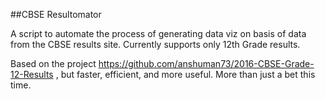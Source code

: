 ##CBSE Resultomator

A script to automate the process of generating data viz on basis of data from the CBSE results site.
Currently supports only 12th Grade results.

Based on the project https://github.com/anshuman73/2016-CBSE-Grade-12-Results , but faster, efficient, and more useful.
More than just a bet this time.
